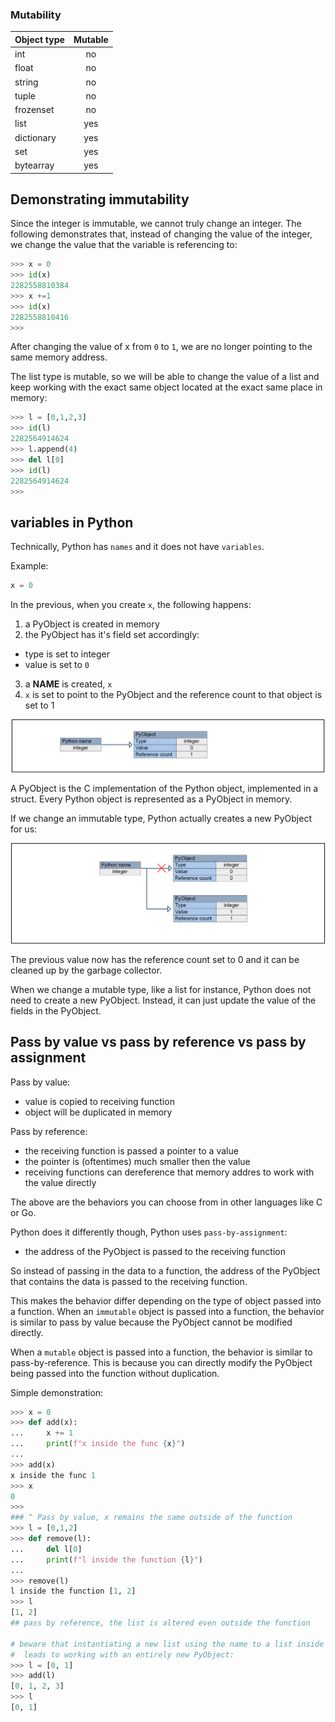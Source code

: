### Mutability

| Object type        | Mutable |
| ------------------ |:-------------:|
| int                | no            |
| float              | no            |
| string             | no            |
| tuple              | no            |
| frozenset          | no            |
| list               | yes           |
| dictionary         | yes           |
| set                | yes           |
| bytearray          | yes           |



## Demonstrating immutability

Since the integer is immutable, we cannot truly change an integer. The following demonstrates that, instead of changing the value of the integer, we change the value that the variable is referencing to:
```python
>>> x = 0
>>> id(x) 
2282558810384
>>> x +=1
>>> id(x) 
2282558810416
>>>  
```

After changing the value of x from `0` to `1`, we are no longer pointing to the same memory address.

The list type is mutable, so we will be able to change the value of a list and keep working with the exact same object located at the exact same place in memory:
```python
>>> l = [0,1,2,3]
>>> id(l)
2282564914624
>>> l.append(4)
>>> del l[0]
>>> id(l)       
2282564914624
>>> 
```


## variables in Python

Technically, Python has `names` and it does not have `variables`.

Example:

```python
x = 0
```

In the previous, when you create `x`, the following happens:
1. a PyObject is created in memory
2. the PyObject has it's field set accordingly:
  - type is set to integer
  - value is set to `0`
3. a <b>NAME</b> is created, `x`
4. `x` is set to point to the PyObject and the reference count to that object is set to 1

![Python name](/img/python_variable_is_a_name.png "Python name")

A PyObject is the C implementation of the Python object, implemented in a struct. Every Python object is represented as a PyObject in memory.

If we change an immutable type, Python actually creates a new PyObject for us:

![Python change variable name](/img/python_change_var_name.png "Python change variable name")

The previous value now has the reference count set to 0 and it can be cleaned up by the garbage collector.

When we change a mutable type, like a list for instance, Python does not need to create a new PyObject. Instead, it can just update the value of the fields in the PyObject.


## Pass by value vs pass by reference vs pass by assignment

Pass by value:
- value is copied to receiving function
- object will be duplicated in memory

Pass by reference:
- the receiving function is passed a pointer to a value
- the pointer is (oftentimes) much smaller then the value
- receiving functions can dereference that memory addres to work with the value directly

The above are the behaviors you can choose from in other languages like C or Go.

Python does it differently though, Python uses `pass-by-assignment`:
- the address of the PyObject is passed to the receiving function


So instead of passing in the data to a function, the address of the PyObject that contains the data is passed to the receiving function. 

This makes the behavior differ depending on the type of object passed into a function. When an `immutable` object is passed into a function, the behavior is similar to pass by value because the PyObject cannot be modified directly.

When a `mutable` object is passed into a function, the behavior is similar to pass-by-reference. This is because you can directly modify the PyObject being passed into the function without duplication.


Simple demonstration:
```python
>>> x = 0
>>> def add(x):
...     x += 1
...     print(f"x inside the func {x}")
... 
>>> add(x)
x inside the func 1
>>> x
0
>>>
### ^ Pass by value, x remains the same outside of the function
>>> l = [0,1,2]
>>> def remove(l):
...     del l[0]
...     print(f"l inside the function {l}") 
... 
>>> remove(l)
l inside the function [1, 2]
>>> l
[1, 2]
## pass by reference, the list is altered even outside the function

# beware that instantiating a new list using the name to a list inside the func
#  leads to working with an entirely new PyObject:
>>> l = [0, 1]
>>> add(l)
[0, 1, 2, 3]
>>> l
[0, 1]
```